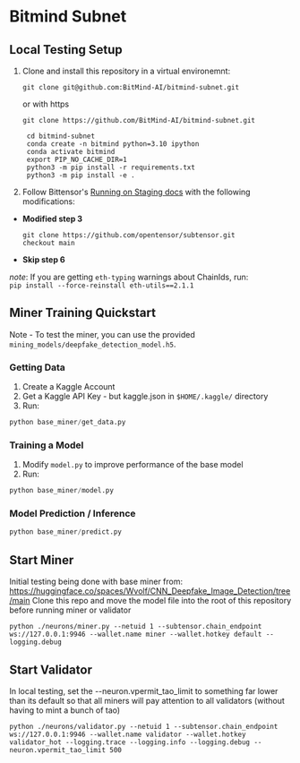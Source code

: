 # Bitmind Subnet

## Local Testing Setup
1. Clone and install this repository in a virtual environemnt:
    ```
    git clone git@github.com:BitMind-AI/bitmind-subnet.git
    ```
    or with https
   ```
   git clone https://github.com/BitMind-AI/bitmind-subnet.git
   ```
   ```
    cd bitmind-subnet
    conda create -n bitmind python=3.10 ipython
    conda activate bitmind
    export PIP_NO_CACHE_DIR=1
    python3 -m pip install -r requirements.txt
    python3 -m pip install -e .
   ```
3. Follow Bittensor's <a href="https://github.com/opentensor/bittensor-subnet-template/blob/main/docs/running_on_staging.md">Running on Staging docs</a> with the following modifications:
  - **Modified step 3**
     ```
    git clone https://github.com/opentensor/subtensor.git
    checkout main
    ```
  - **Skip step 6**

*note*: If you are getting `eth-typing` warnings about ChainIds, run:<br>
   `pip install --force-reinstall eth-utils==2.1.1`


## Miner Training Quickstart
Note - To test the miner, you can use the provided `mining_models/deepfake_detection_model.h5`.

### Getting Data

1. Create a Kaggle Account
2. Get a Kaggle API Key - but kaggle.json in `$HOME/.kaggle/` directory
3. Run:

```python
python base_miner/get_data.py
```

### Training a Model

1. Modify `model.py` to improve performance of the base model
2. Run:

```python
python base_miner/model.py
```

### Model Prediction / Inference

```python
python base_miner/predict.py
```

## Start Miner

Initial testing being done with base miner from:
https://huggingface.co/spaces/Wvolf/CNN_Deepfake_Image_Detection/tree/main
Clone this repo and move the model file into the root of this repository before running miner or validator

```
python ./neurons/miner.py --netuid 1 --subtensor.chain_endpoint ws://127.0.0.1:9946 --wallet.name miner --wallet.hotkey default --logging.debug
```

## Start Validator

In local testing, set the --neuron.vpermit_tao_limit to something far lower than its default so that all miners will pay attention to all validators (without having to mint a bunch of tao)

```
python ./neurons/validator.py --netuid 1 --subtensor.chain_endpoint ws://127.0.0.1:9946 --wallet.name validator --wallet.hotkey validator_hot --logging.trace --logging.info --logging.debug --neuron.vpermit_tao_limit 500
```
